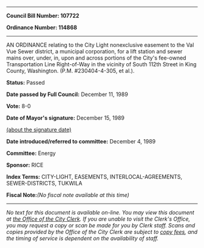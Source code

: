 

********

**Council Bill Number: 107722**
   
**Ordinance Number: 114868**
********

 AN ORDINANCE relating to the City Light nonexclusive easement to the Val Vue Sewer district, a municipal corporation, for a lift station and sewer mains over, under, in, upon and across portions of the City's fee-owned Transportation Line Right-of-Way in the vicinity of South 112th Street in King County, Washington. (P.M. #230404-4-305, et al.).

**Status:** Passed
   
**Date passed by Full Council:** December 11, 1989
   
**Vote:** 8-0
   
**Date of Mayor's signature:** December 15, 1989
   
[(about the signature date)](/~public/approvaldate.htm)
   
   
   
**Date introduced/referred to committee:** December 4, 1989
   
**Committee:** Energy
   
**Sponsor:** RICE
   
   
**Index Terms:** CITY-LIGHT, EASEMENTS, INTERLOCAL-AGREEMENTS, SEWER-DISTRICTS, TUKWILA

**Fiscal Note:**_(No fiscal note available at this time)_
********

_No text for this document is available on-line. You may view this document at [the Office of the City Clerk](http://www.seattle.gov/leg/clerk/contactUs.htm). If you are unable to visit the Clerk's Office, you may request a copy or scan be made for you by Clerk staff. Scans and copies provided by the Office of the City Clerk are subject to [copy fees](http://clerk.seattle.gov/~public/clerkfees.htm), and the timing of service is dependent on the availability of staff._

